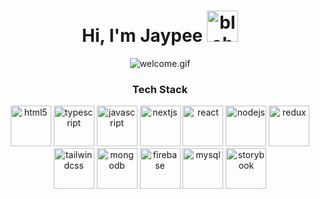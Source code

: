 
<h1 align="center">Hi, I'm Jaypee <img src="https://cdn3.emoji.gg/emojis/7005-blobmusic2.gif" alt="blobmusic2" height="50"/></h1> 
<div align="center">
  <img src="https://c.tenor.com/2tpYSeH4-vMAAAAC/tenor.gif" alt="welcome.gif"/>
</div>

<h3 align="center">Tech Stack</h3>
<div align="center">
  <a href="https://developer.mozilla.org/en-US/docs/Web/HTML" target="_blank"><img src="https://cdn.jsdelivr.net/gh/devicons/devicon@latest/icons/html5/html5-original.svg" alt="html5" height="65"/></a>
  <a href="https://www.typescriptlang.org/" target="_blank"><img src="https://devicons.railway.app/i/typescript.svg" alt="typescript" height="65"/></a>
  <a href="https://developer.mozilla.org/en-US/docs/Web/JavaScript" target="_blank"><img src="https://devicons.railway.app/i/javascript.svg" alt="javascript" height="65"/></a>
  <a href="https://nextjs.org/" target="_blank"><img src="https://devicons.railway.app/i/nextjs-light.svg" alt="nextjs" height="65"/></a>
  <a href="https://react.dev/" target="_blank"><img src="https://devicons.railway.app/i/react.svg" alt="react" height="65"/></a>
  <a href="https://nodejs.org/" target="_blank"><img src="https://devicons.railway.app/i/nodejs.svg" alt="nodejs" height="65" /></a>
  <a href="https://redux.js.org/" target="_blank"><img src="https://devicons.railway.app/i/redux.svg" alt="redux" height="65"/></a>
  <a href="https://tailwindcss.com/" target="_blank"><img src="https://cdn.jsdelivr.net/gh/devicons/devicon@latest/icons/tailwindcss/tailwindcss-original.svg" alt="tailwindcss" height="65" /></a>
  <a href="https://www.mongodb.com/" target="_blank"><img src="https://devicons.railway.app/i/mongodb.svg" alt="mongodb" height="65"/></a>
  <a href="https://firebase.google.com/" target="_blank"><img src="https://devicons.railway.app/i/firebase.svg" alt="firebase" height="65"/></a>
  <a href="https://www.mysql.com/" target="_blank"><img src="https://cdn.jsdelivr.net/gh/devicons/devicon@latest/icons/mysql/mysql-original.svg" alt="mysql" height="65" /></a>      
  <a href="https://storybook.js.org/" target="_blank"><img src="https://cdn.jsdelivr.net/gh/devicons/devicon@latest/icons/storybook/storybook-original.svg" alt="storybook" height="65"/></a>       
</div >

<!--
**jplacorte/jplacorte** is a ✨ _special_ ✨ repository because its `README.md` (this file) appears on your GitHub profile.

Here are some ideas to get you started:

- 🔭 I’m currently working on ...
- 🌱 I’m currently learning ...
- 👯 I’m looking to collaborate on ...
- 🤔 I’m looking for help with ...
- 💬 Ask me about ...
- 📫 How to reach me: ...
- 😄 Pronouns: ...
- ⚡ Fun fact: ...
-->
